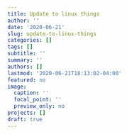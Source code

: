```yaml
---
title: Update to linux things
author: ''
date: '2020-06-21'
slug: update-to-linux-things
categories: []
tags: []
subtitle: ''
summary: ''
authors: []
lastmod: '2020-06-21T18:13:02-04:00'
featured: no
image:
  caption: ''
  focal_point: ''
  preview_only: no
projects: []
draft: true
---
```

